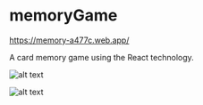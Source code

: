# memoryGame

https://memory-a477c.web.app/

A card memory game using the React technology.


![alt text](https://imgur.com/a/2hi4k3E.png)

![alt text](https://imgur.com/a/FORLyCT)

